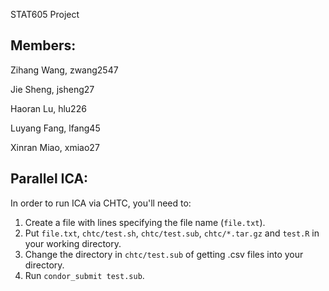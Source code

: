 STAT605 Project

## Members:

Zihang Wang, zwang2547

Jie Sheng, jsheng27

Haoran Lu, hlu226

Luyang Fang, lfang45

Xinran Miao, xmiao27

## Parallel ICA:
In order to run ICA via CHTC, you'll need to:
1. Create a file with lines specifying the file name (`file.txt`).
2. Put `file.txt`, `chtc/test.sh`, `chtc/test.sub`, `chtc/*.tar.gz` and `test.R` in your working directory.
3. Change the directory in `chtc/test.sub` of getting .csv files into your directory.
4. Run `condor_submit test.sub`.
